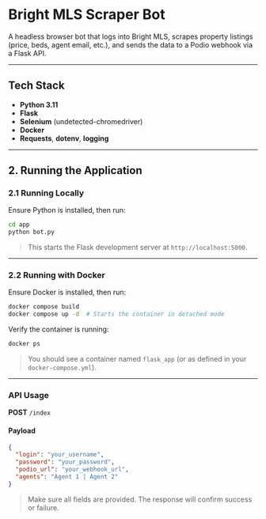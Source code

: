 # Bright MLS Scraper Bot

A headless browser bot that logs into Bright MLS, scrapes property listings (price, beds, agent email, etc.), and sends the data to a Podio webhook via a Flask API.

---

## Tech Stack

- **Python 3.11**
- **Flask**
- **Selenium** (undetected-chromedriver)
- **Docker**
- **Requests**, **dotenv**, **logging**

---

## 2. Running the Application

### 2.1 Running Locally

Ensure Python is installed, then run:

```bash
cd app
python bot.py
```

> This starts the Flask development server at `http://localhost:5000`.

---

### 2.2 Running with Docker

Ensure Docker is installed, then run:

```bash
docker compose build
docker compose up -d  # Starts the container in detached mode
```

Verify the container is running:

```bash
docker ps
```

> You should see a container named `flask_app` (or as defined in your `docker-compose.yml`).

---

### API Usage

**POST** `/index`

#### Payload
```json
{
  "login": "your_username",
  "password": "your_password",
  "podio_url": "your_webhook_url",
  "agents": "Agent 1 | Agent 2"
}
```

> Make sure all fields are provided. The response will confirm success or failure.
